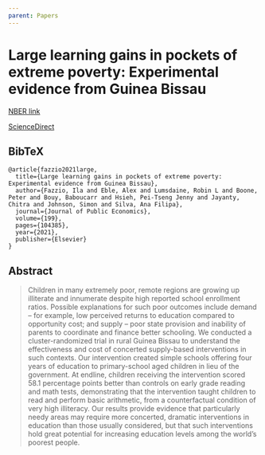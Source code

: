```yaml
---
parent: Papers
---
```


# Large learning gains in pockets of extreme poverty: Experimental evidence from Guinea Bissau

[NBER link](https://www.nber.org/papers/w27799)

[ScienceDirect](https://www.sciencedirect.com/science/article/abs/pii/S0047272721000219)


## BibTeX
```
@article{fazzio2021large,
  title={Large learning gains in pockets of extreme poverty: Experimental evidence from Guinea Bissau},
  author={Fazzio, Ila and Eble, Alex and Lumsdaine, Robin L and Boone, Peter and Bouy, Baboucarr and Hsieh, Pei-Tseng Jenny and Jayanty, Chitra and Johnson, Simon and Silva, Ana Filipa},
  journal={Journal of Public Economics},
  volume={199},
  pages={104385},
  year={2021},
  publisher={Elsevier}
}
```

## Abstract

> Children in many extremely poor, remote regions are growing up illiterate and innumerate despite high reported school enrollment ratios. Possible explanations for such poor outcomes include demand – for example, low perceived returns to education compared to opportunity cost; and supply – poor state provision and inability of parents to coordinate and finance better schooling. We conducted a cluster-randomized trial in rural Guinea Bissau to understand the effectiveness and cost of concerted supply-based interventions in such contexts. Our intervention created simple schools offering four years of education to primary-school aged children in lieu of the government. At endline, children receiving the intervention scored 58.1 percentage points better than controls on early grade reading and math tests, demonstrating that the intervention taught children to read and perform basic arithmetic, from a counterfactual condition of very high illiteracy. Our results provide evidence that particularly needy areas may require more concerted, dramatic interventions in education than those usually considered, but that such interventions hold great potential for increasing education levels among the world’s poorest people.



